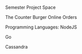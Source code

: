 
Semester Project Space

The Counter Burger Online Orders

Programming Languages:
NodeJS

Go

Cassandra




